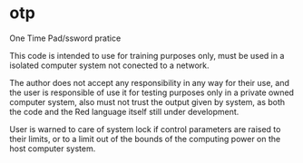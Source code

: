 # otp
One Time Pad/ssword pratice

This code is intended to use for training purposes only, must be used in a isolated computer system not conected to a network.

The author does not accept any responsibility in any way for their use, and the user is responsible of use it for testing purposes only
in a private owned computer system, also must not trust the output given by system, as both the code and the Red language itself still under development.

User is warned to care of system lock if control parameters are raised to their limits, or to a limit out of the bounds of the
computing power on the host computer system.


